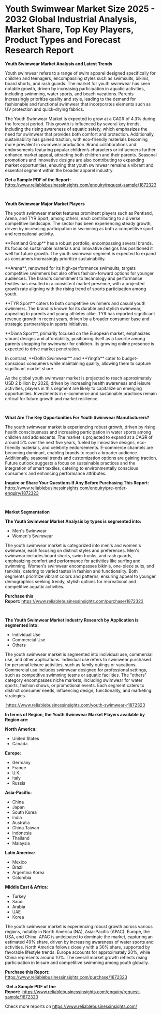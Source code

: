 <p><h1>Youth Swimwear Market Size 2025 - 2032 Global Industrial Analysis, Market Share, Top Key Players, Product Types and Forecast Research Report</h1></p><p><strong>Youth Swimwear Market Analysis and Latest Trends</strong></p>
<p><p>Youth swimwear refers to a range of swim apparel designed specifically for children and teenagers, encompassing styles such as swimsuits, bikinis, board shorts, and rash guards. The market for youth swimwear has seen notable growth, driven by increasing participation in aquatic activities, including swimming, water sports, and beach vacations. Parents increasingly prioritize quality and style, leading to the demand for fashionable and functional swimwear that incorporates elements such as UV protection and quick-drying fabrics.</p><p>The Youth Swimwear Market is expected to grow at a CAGR of 4.3% during the forecast period. This growth is influenced by several key trends, including the rising awareness of aquatic safety, which emphasizes the need for swimwear that provides both comfort and protection. Additionally, sustainability has gained traction, with eco-friendly materials becoming more prevalent in swimwear production. Brand collaborations and endorsements featuring popular children’s characters or influencers further enhance market appeal, attracting both children and their parents. Seasonal promotions and innovative designs are also contributing to expanding market opportunities, ensuring that youth swimwear remains a vibrant and essential segment within the broader apparel industry.</p></p>
<p><strong>Get a Sample PDF of the Report:&nbsp;</strong> <a href="https://www.reliablebusinessinsights.com/enquiry/request-sample/1872323?utm_campaign=950&utm_medium=2&utm_source=Github&utm_content=ia&utm_term=05022025&utm_id=youth-swimwear">https://www.reliablebusinessinsights.com/enquiry/request-sample/1872323</a></p>
<p>&nbsp;</p>
<p><strong>Youth Swimwear Major Market Players</strong></p>
<p><p>The youth swimwear market features prominent players such as Pentland, Arena, and TYR Sport, among others, each contributing to a diverse competitive landscape. The sector has been experiencing steady growth, driven by increasing participation in swimming as both a competitive sport and recreational activity.</p><p>**Pentland Group** has a robust portfolio, encompassing several brands. Its focus on sustainable materials and innovative designs has positioned it well for future growth. The youth swimwear segment is expected to expand as consumers increasingly prioritize sustainability.</p><p>**Arena**, renowned for its high-performance swimsuits, targets competitive swimmers but also offers fashion-forward options for younger audiences. The brand's commitment to technology and performance textiles has resulted in a consistent market presence, with a projected growth rate aligning with the rising trend of sports participation among youth.</p><p>**TYR Sport** caters to both competitive swimmers and casual youth swimmers. The brand is known for its durable and stylish swimwear, appealing to parents and young athletes alike. TYR has reported significant revenue growth in recent years, driven by a broader consumer base and strategic partnerships in sports initiatives.</p><p>**Diana Sport**, primarily focused on the European market, emphasizes vibrant designs and affordability, positioning itself as a favorite among parents shopping for swimwear for children. Its growing online presence is expected to drive market penetration.</p><p>In contrast, **Dolfin Swimwear** and **Yingfa** cater to budget-conscious consumers while maintaining quality, allowing them to capture significant market share.</p><p>As the global youth swimwear market is projected to reach approximately USD 2 billion by 2026, driven by increasing health awareness and leisure activities, players in this segment are likely to capitalize on emerging opportunities. Investments in e-commerce and sustainable practices remain critical for future growth and market resilience.</p></p>
<p>&nbsp;</p>
<p><strong>What Are The Key Opportunities For Youth Swimwear Manufacturers?</strong></p>
<p><p>The youth swimwear market is experiencing robust growth, driven by rising health consciousness and increasing participation in water sports among children and adolescents. The market is projected to expand at a CAGR of around 5% over the next five years, fueled by innovative designs, eco-friendly materials, and celebrity endorsements. E-commerce channels are becoming dominant, enabling brands to reach a broader audience. Additionally, seasonal trends and customization options are gaining traction. Future outlook suggests a focus on sustainable practices and the integration of smart textiles, catering to environmentally conscious consumers and enhancing performance attributes.</p></p>
<p><strong>Inquire or Share Your Questions If Any Before Purchasing This Report:</strong> <a href="https://www.reliablebusinessinsights.com/enquiry/pre-order-enquiry/1872323?utm_campaign=950&utm_medium=2&utm_source=Github&utm_content=ia&utm_term=05022025&utm_id=youth-swimwear">https://www.reliablebusinessinsights.com/enquiry/pre-order-enquiry/1872323</a></p>
<p>&nbsp;</p>
<p><strong>Market Segmentation</strong></p>
<p><strong>The Youth Swimwear Market Analysis by types is segmented into:</strong></p>
<p><ul><li>Men's Swimwear</li><li>Women's Swimwear</li></ul></p>
<p><p>The youth swimwear market is categorized into men's and women's swimwear, each focusing on distinct styles and preferences. Men's swimwear includes board shorts, swim trunks, and rash guards, emphasizing comfort and performance for activities like surfing and swimming. Women's swimwear encompasses bikinis, one-piece suits, and tankinis, catering to varied tastes in fashion and functionality. Both segments prioritize vibrant colors and patterns, ensuring appeal to younger demographics seeking trendy, stylish options for recreational and competitive aquatic activities.</p></p>
<p><strong>Purchase this Report:&nbsp;</strong><a href="https://www.reliablebusinessinsights.com/purchase/1872323?utm_campaign=950&utm_medium=2&utm_source=Github&utm_content=ia&utm_term=05022025&utm_id=youth-swimwear">https://www.reliablebusinessinsights.com/purchase/1872323</a></p>
<p>&nbsp;</p>
<p><strong>The Youth Swimwear Market Industry Research by Application is segmented into:</strong></p>
<p><ul><li>Individual Use</li><li>Commercial Use</li><li>Others</li></ul></p>
<p><p>The youth swimwear market is segmented into individual use, commercial use, and other applications. Individual use refers to swimwear purchased for personal leisure activities, such as family outings or vacations. Commercial use includes swimwear designed for professional settings, such as competitive swimming teams or aquatic facilities. The "others" category encompasses niche markets, including swimwear for water sports, fashion shows, or promotional events. Each segment caters to distinct consumer needs, influencing design, functionality, and marketing strategies.</p></p>
<p><a href="https://www.reliablebusinessinsights.com/youth-swimwear-r1872323?utm_campaign=950&utm_medium=2&utm_source=Github&utm_content=ia&utm_term=05022025&utm_id=youth-swimwear">&nbsp;https://www.reliablebusinessinsights.com/youth-swimwear-r1872323</a></p>
<p><strong>In terms of Region, the Youth Swimwear Market Players available by Region are:</strong></p>
<p>
    <p> <strong> North America: </strong>
        <ul>
            <li>United States</li>
            <li>Canada</li>
        </ul>
        </p> 
    <p> <strong> Europe: </strong>
        <ul>
            <li>Germany</li>
            <li>France</li>
            <li>U.K.</li>
            <li>Italy</li>
            <li>Russia</li>
        </ul>
        </p> 
    <p> <strong> Asia-Pacific: </strong>
        <ul>
            <li>China</li>
            <li>Japan</li>
            <li>South Korea</li>
            <li>India</li>
            <li>Australia</li>
            <li>China Taiwan</li>
            <li>Indonesia</li>
            <li>Thailand</li>
            <li>Malaysia</li>
        </ul>
        </p> 
    <p> <strong> Latin America: </strong>
        <ul>
            <li>Mexico</li>
            <li>Brazil</li>
            <li>Argentina Korea</li>
            <li>Colombia</li>
        </ul>
        </p> 
    <p> <strong> Middle East & Africa: </strong>
        <ul>
            <li>Turkey</li>
            <li>Saudi</li>
            <li>Arabia</li>
            <li>UAE</li>
            <li>Korea</li>
        </ul>
    </p>
    </p>
<p><p>The youth swimwear market is experiencing robust growth across various regions, notably in North America (NA), Asia-Pacific (APAC), Europe, the USA, and China. APAC is anticipated to dominate the market, capturing an estimated 40% share, driven by increasing awareness of water sports and activities. North America follows closely with a 30% share, supported by favorable lifestyle trends. Europe accounts for approximately 20%, while China represents around 10%. The overall market growth reflects rising participation in leisure and competitive swimming among youth globally.</p></p>
<p><strong>Purchase this Report: </strong><a href="https://www.reliablebusinessinsights.com/purchase/1872323?utm_campaign=950&utm_medium=2&utm_source=Github&utm_content=ia&utm_term=05022025&utm_id=youth-swimwear">https://www.reliablebusinessinsights.com/purchase/1872323</a></p>
<p>&nbsp;<strong>Get a Sample PDF of the Report:&nbsp;&nbsp;</strong><a href="https://www.reliablebusinessinsights.com/enquiry/request-sample/1872323?utm_campaign=950&utm_medium=2&utm_source=Github&utm_content=ia&utm_term=05022025&utm_id=youth-swimwear">https://www.reliablebusinessinsights.com/enquiry/request-sample/1872323</a></p>
<p><strong></strong></p>
<p>Check more reports on <a href="https://www.reliablebusinessinsights.com/?utm_campaign=950&utm_medium=2&utm_source=Github&utm_content=ia&utm_term=05022025&utm_id=youth-swimwear">https://www.reliablebusinessinsights.com/</a></p>